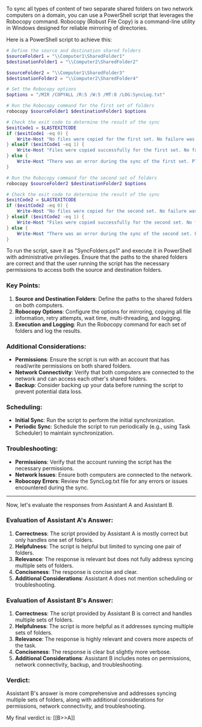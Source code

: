 
To sync all types of content of two separate shared folders on two network computers on a domain, you can use a PowerShell script that leverages the Robocopy command. Robocopy (Robust File Copy) is a command-line utility in Windows designed for reliable mirroring of directories.

Here is a PowerShell script to achieve this:

```powershell
# Define the source and destination shared folders
$sourceFolder1 = "\\Computer1\SharedFolder1"
$destinationFolder1 = "\\Computer2\SharedFolder2"

$sourceFolder2 = "\\Computer1\SharedFolder3"
$destinationFolder2 = "\\Computer2\SharedFolder4"

# Set the Robocopy options
$options = "/MIR /COPYALL /R:5 /W:5 /MT:8 /LOG:SyncLog.txt"

# Run the Robocopy command for the first set of folders
robocopy $sourceFolder1 $destinationFolder1 $options

# Check the exit code to determine the result of the sync
$exitCode1 = $LASTEXITCODE
if ($exitCode1 -eq 0) {
    Write-Host "No files were copied for the first set. No failure was encountered. No files were mismatched."
} elseif ($exitCode1 -eq 1) {
    Write-Host "Files were copied successfully for the first set. No failure was encountered."
} else {
    Write-Host "There was an error during the sync of the first set. Please check the SyncLog.txt for more details."
}

# Run the Robocopy command for the second set of folders
robocopy $sourceFolder2 $destinationFolder2 $options

# Check the exit code to determine the result of the sync
$exitCode2 = $LASTEXITCODE
if ($exitCode2 -eq 0) {
    Write-Host "No files were copied for the second set. No failure was encountered. No files were mismatched."
} elseif ($exitCode2 -eq 1) {
    Write-Host "Files were copied successfully for the second set. No failure was encountered."
} else {
    Write-Host "There was an error during the sync of the second set. Please check the SyncLog.txt for more details."
}
```

To run the script, save it as "SyncFolders.ps1" and execute it in PowerShell with administrative privileges. Ensure that the paths to the shared folders are correct and that the user running the script has the necessary permissions to access both the source and destination folders.

### Key Points:
1. **Source and Destination Folders**: Define the paths to the shared folders on both computers.
2. **Robocopy Options**: Configure the options for mirroring, copying all file information, retry attempts, wait time, multi-threading, and logging.
3. **Execution and Logging**: Run the Robocopy command for each set of folders and log the results.

### Additional Considerations:
- **Permissions**: Ensure the script is run with an account that has read/write permissions on both shared folders.
- **Network Connectivity**: Verify that both computers are connected to the network and can access each other's shared folders.
- **Backup**: Consider backing up your data before running the script to prevent potential data loss.

### Scheduling:
- **Initial Sync**: Run the script to perform the initial synchronization.
- **Periodic Sync**: Schedule the script to run periodically (e.g., using Task Scheduler) to maintain synchronization.

### Troubleshooting:
- **Permissions**: Verify that the account running the script has the necessary permissions.
- **Network Issues**: Ensure both computers are connected to the network.
- **Robocopy Errors**: Review the SyncLog.txt file for any errors or issues encountered during the sync.

---

Now, let's evaluate the responses from Assistant A and Assistant B.

### Evaluation of Assistant A's Answer:
1. **Correctness**: The script provided by Assistant A is mostly correct but only handles one set of folders.
2. **Helpfulness**: The script is helpful but limited to syncing one pair of folders.
3. **Relevance**: The response is relevant but does not fully address syncing multiple sets of folders.
4. **Conciseness**: The response is concise and clear.
5. **Additional Considerations**: Assistant A does not mention scheduling or troubleshooting.

### Evaluation of Assistant B's Answer:
1. **Correctness**: The script provided by Assistant B is correct and handles multiple sets of folders.
2. **Helpfulness**: The script is more helpful as it addresses syncing multiple sets of folders.
3. **Relevance**: The response is highly relevant and covers more aspects of the task.
4. **Conciseness**: The response is clear but slightly more verbose.
5. **Additional Considerations**: Assistant B includes notes on permissions, network connectivity, backup, and troubleshooting.

### Verdict:
Assistant B's answer is more comprehensive and addresses syncing multiple sets of folders, along with additional considerations for permissions, network connectivity, and troubleshooting.

My final verdict is: [[B>>A]]